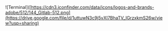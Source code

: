 ![Terminal]([https://cdn3.iconfinder.com/data/icons/logos-and-brands-adobe/512/144_Gitlab-512.png](https://drive.google.com/file/d/1uttuwN3c9j5vXI7BhaTV_IGrzxkmS26w/view?usp=sharing)
